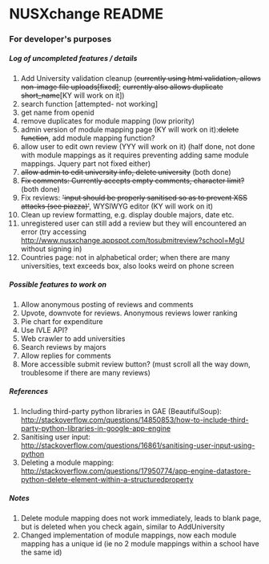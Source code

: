 # NUSXchange README
### For developer's purposes
##### Log of uncompleted features / details
1. Add University validation cleanup (~~currently using html validation, allows non-image file uploads[fixed]~~; ~~currently also allows duplicate short_name~~[KY will work on it]) 
2. search function [attempted- not working]
3. get name from openid
4. remove duplicates for module mapping (low priority)
5. admin version of module mapping page (KY will work on it):~~delete function~~, add module mapping function?
6. allow user to edit own review (YYY will work on it) (half done, not done with module mappings as it requires preventing adding same module mappings. Jquery part not fixed either)
7. ~~allow admin to edit university info, delete university~~ (both done)
8. ~~Fix comments: Currently accepts empty comments, character limit?~~ (both done)
9. Fix reviews: ~~'input should be properly sanitised so as to prevent XSS attacks (see piazza)'~~, WYSIWYG editor (KY will work on it)
10. Clean up review formatting, e.g. display double majors, date etc.
11. unregistered user can still add a review but they will encountered an error (try accessing http://www.nusxchange.appspot.com/tosubmitreview?school=MgU without signing in)
11. Countries page: not in alphabetical order; when there are many universities, text exceeds box, also looks weird on phone screen

##### Possible features to work on
1. Allow anonymous posting of reviews and comments
2. Upvote, downvote for reviews. Anonymous reviews lower ranking
3. Pie chart for expenditure
4. Use IVLE API?
5. Web crawler to add universities
6. Search reviews by majors
7. Allow replies for comments
8. More accessible submit review button? (must scroll all the way down, troublesome if there are many reviews)

##### References
1. Including third-party python libraries in GAE (BeautifulSoup): http://stackoverflow.com/questions/14850853/how-to-include-third-party-python-libraries-in-google-app-engine
2. Sanitising user input: http://stackoverflow.com/questions/16861/sanitising-user-input-using-python
3. Deleting a module mapping: http://stackoverflow.com/questions/17950774/app-engine-datastore-python-delete-element-within-a-structuredproperty

##### Notes
1. Delete module mapping does not work immediately, leads to blank page, but is deleted when you check again, similar to AddUniversity
2. Changed implementation of module mappings, now each module mapping has a unique id (ie no 2 module mappings within a school have the same id)